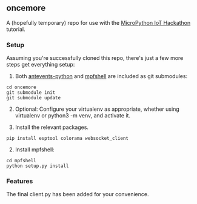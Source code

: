 ## oncemore

A (hopefully temporary) repo for use with the [MicroPython IoT Hackathon](http://micropython-iot-hackathon.readthedocs.io/en/latest/) tutorial.

### Setup

Assuming you're successfully cloned this repo, there's just a few more steps get everything setup:

1) Both [antevents-python](https://github.com/mpi-sws-rse/antevents-python) and [mpfshell](https://github.com/wendlers/mpfshell) are included as git submodules:

```
cd oncemore
git submodule init
git submodule update
```

2) Optional: Configure your virtualenv as appropriate, whether using virtualenv or python3 -m venv, and activate it.

3) Install the relevant packages.

```
pip install esptool colorama websocket_client 
```

2) Install mpfshell:

```
cd mpfshell
python setup.py install
```

### Features

The final client.py has been added for your convenience.
